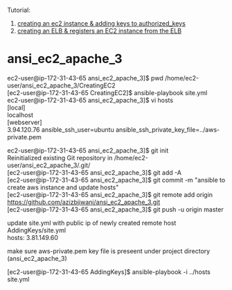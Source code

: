 Tutorial:
1. [creating an ec2 instance & adding keys to authorized_keys](http://www.bogotobogo.com/DevOps/Ansible/Ansible-aws-creating-ec2-instance.php)
2. [creating an ELB & registers an EC2 instance from the ELB](http://www.bogotobogo.com/DevOps/Ansible/Ansible-aws-creating-elb-and-register-ec2-instance.php)
# ansi_ec2_apache_3

ec2-user@ip-172-31-43-65 ansi_ec2_apache_3]$ pwd
/home/ec2-user/ansi_ec2_apache_3/CreatingEC2    
[ec2-user@ip-172-31-43-65 CreatingEC2]$ ansible-playbook site.yml  
ec2-user@ip-172-31-43-65 ansi_ec2_apache_3]$ vi hosts  
[local]  
localhost  
[webserver]  
3.94.120.76 ansible_ssh_user=ubuntu ansible_ssh_private_key_file=../aws-private.pem  
  
ec2-user@ip-172-31-43-65 ansi_ec2_apache_3]$ git init  
Reinitialized existing Git repository in /home/ec2-user/ansi_ec2_apache_3/.git/  
[ec2-user@ip-172-31-43-65 ansi_ec2_apache_3]$ git add -A  
[ec2-user@ip-172-31-43-65 ansi_ec2_apache_3]$ git commit -m "ansible to create aws instance and update hosts"  
[ec2-user@ip-172-31-43-65 ansi_ec2_apache_3]$ git remote add origin https://github.com/azizbjiwani/ansi_ec2_apache_3.git  
[ec2-user@ip-172-31-43-65 ansi_ec2_apache_3]$ git push -u origin master  

  
update site.yml with public ip of newly created remote host   
AddingKeys/site.yml      
  hosts: 3.81.149.60   
  
make sure aws-private.pem key file is preseent under project directory (ansi_ec2_apache_3)   
  
[ec2-user@ip-172-31-43-65 AddingKeys]$ ansible-playbook -i ../hosts site.yml  
 




